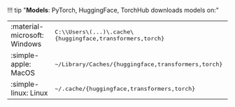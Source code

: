 !!! tip "**Models**: PyTorch, HuggingFace, TorchHub downloads models on:"
    <table markdown>
        <tbody class="slim-table">
            <tr>
                <td style="width: 20%">:material-microsoft: Windows</td>
                <td><kbd>C:\\\\Users\\(...)\\.cache\\{huggingface,transformers,torch}</kbd></td>
            </tr>
            <tr>
                <td>:simple-apple: MacOS</td>
                <td><kbd>~/Library/Caches/{huggingface,transformers,torch}</kbd></td>
            </tr>
            <tr>
                <td>:simple-linux: Linux</td>
                <td><kbd>~/.cache/{huggingface,transformers,torch}</kbd></td>
            </tr>
        </tbody>
    </table>
